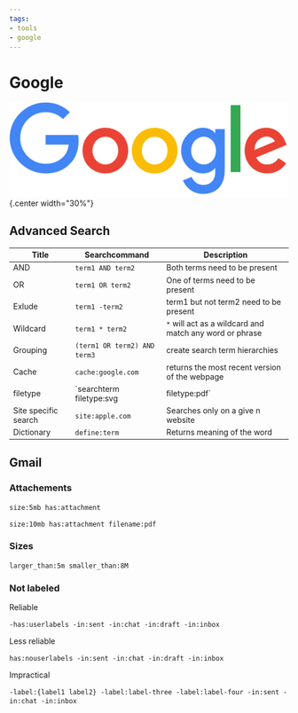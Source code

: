 ```yaml
---
tags:
- tools
- google
---
```

# Google

![](img/logo.svg){.center width="30%"}

## Advanced Search

| Title                | Searchcommand                | Description                       |
|----------------------|------------------------------|-----------------------------------|
| AND                  | `term1 AND term2`            | Both terms need to be present     |
| OR                   | `term1 OR term2`             | One of terms need to be present   |
| Exlude               | `term1 -term2`               | term1 but not term2 need to be present |
| Wildcard             | `term1 * term2`              | `*` will act as a wildcard and match any word or phrase |
| Grouping             | `(term1 OR term2) AND term3` | create search term hierarchies    |
| Cache                | `cache:google.com`           | returns the most recent version of the webpage |
| filetype             | `searchterm filetype:svg     | filetype:pdf` | Searched for files with a given type  |
| Site specific search | `site:apple.com`             | Searches only on a give n website |
| Dictionary           | `define:term`                | Returns meaning of the word       |

## Gmail
### Attachements

```
size:5mb has:attachment
```

```
size:10mb has:attachment filename:pdf
```

### Sizes

```
larger_than:5m smaller_than:8M
```

### Not labeled

Reliable

```
-has:userlabels -in:sent -in:chat -in:draft -in:inbox
```

Less reliable

```
has:nouserlabels -in:sent -in:chat -in:draft -in:inbox
```

Impractical

```
-label:{label1 label2} -label:label-three -label:label-four -in:sent -in:chat -in:inbox
```
